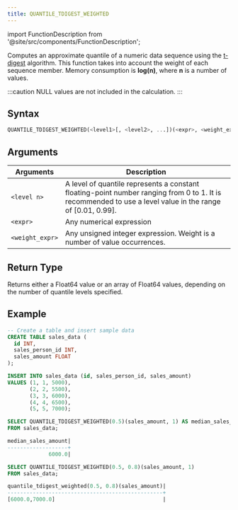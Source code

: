 ```yaml
---
title: QUANTILE_TDIGEST_WEIGHTED
---
```

import FunctionDescription from '@site/src/components/FunctionDescription';

<FunctionDescription description="Introduced or updated: v1.2.174"/>

Computes an approximate quantile of a numeric data sequence using the [t-digest](https://github.com/tdunning/t-digest/blob/master/docs/t-digest-paper/histo.pdf) algorithm.
This function takes into account the weight of each sequence member. Memory consumption is **log(n)**, where **n** is a number of values.

:::caution
NULL values are not included in the calculation.
:::

## Syntax

```sql
QUANTILE_TDIGEST_WEIGHTED(<level1>[, <level2>, ...])(<expr>, <weight_expr>)
```

## Arguments

| Arguments       | Description                                                                                                                                               |
|-----------------|-----------------------------------------------------------------------------------------------------------------------------------------------------------|
| `<level n>`     | A level of quantile represents a constant floating-point number ranging from 0 to 1. It is recommended to use a level value in the range of [0.01, 0.99]. |
| `<expr>`        | Any numerical expression                                                                                                                                  |
| `<weight_expr>` | Any unsigned integer expression. Weight is a number of value occurrences.                                                                                 |

## Return Type

Returns either a Float64 value or an array of Float64 values, depending on the number of quantile levels specified.

## Example

```sql
-- Create a table and insert sample data
CREATE TABLE sales_data (
  id INT,
  sales_person_id INT,
  sales_amount FLOAT
);

INSERT INTO sales_data (id, sales_person_id, sales_amount)
VALUES (1, 1, 5000),
       (2, 2, 5500),
       (3, 3, 6000),
       (4, 4, 6500),
       (5, 5, 7000);

SELECT QUANTILE_TDIGEST_WEIGHTED(0.5)(sales_amount, 1) AS median_sales_amount
FROM sales_data;

median_sales_amount|
-------------------+
             6000.0|

SELECT QUANTILE_TDIGEST_WEIGHTED(0.5, 0.8)(sales_amount, 1)
FROM sales_data;

quantile_tdigest_weighted(0.5, 0.8)(sales_amount)|
-------------------------------------------------+
[6000.0,7000.0]                                  |
```